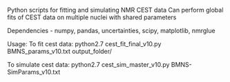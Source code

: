 Python scripts for fitting and simulating NMR CEST data
Can perform global fits of CEST data on multiple nuclei with 
shared parameters

Dependencies - numpy, pandas, uncertainties, scipy, matplotlib, nmrglue

Usage:
To fit cest data:
python2.7 cest_fit_final_v10.py BMNS_params_v10.txt output_folder/

To simulate cest data:
python2.7 cest_sim_master_v10.py BMNS-SimParams_v10.txt

